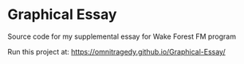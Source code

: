 # Graphical Essay

Source code for my supplemental essay for Wake Forest FM program

Run this project at: https://omnitragedy.github.io/Graphical-Essay/
